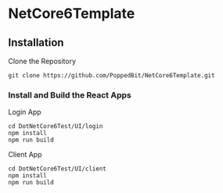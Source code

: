 # NetCore6Template

## Installation

Clone the Repository
```
git clone https://github.com/PoppedBit/NetCore6Template.git
```

### Install and Build the React Apps

Login App
```
cd DotNetCore6Test/UI/login
npm install
npm run build
```

Client App
```
cd DotNetCore6Test/UI/client
npm install
npm run build
```
